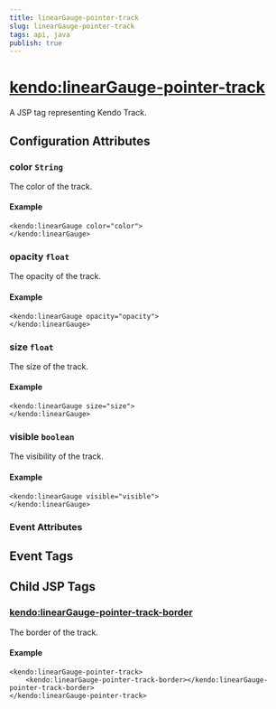 ```yaml
---
title: linearGauge-pointer-track
slug: linearGauge-pointer-track
tags: api, java
publish: true
---
```


# <kendo:linearGauge-pointer-track>
A JSP tag representing Kendo Track.

## Configuration Attributes


### color `String`

The color of the track.

#### Example
    <kendo:linearGauge color="color">
    </kendo:linearGauge>



### opacity `float`

The opacity of the track.

#### Example
    <kendo:linearGauge opacity="opacity">
    </kendo:linearGauge>



### size `float`

The size of the track.

#### Example
    <kendo:linearGauge size="size">
    </kendo:linearGauge>



### visible `boolean`

The visibility of the track.

#### Example
    <kendo:linearGauge visible="visible">
    </kendo:linearGauge>



### Event Attributes

## Event Tags
 

## Child JSP Tags

### [<kendo:linearGauge-pointer-track-border>](/api/wrappers/jsp/lineargauge/pointer-track-border)

The border of the track.

#### Example

    <kendo:linearGauge-pointer-track>
        <kendo:linearGauge-pointer-track-border></kendo:linearGauge-pointer-track-border>
    </kendo:linearGauge-pointer-track>
 
